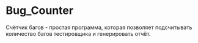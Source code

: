 # Bug_Counter
Счётчик багов - простая программа, которая позволяет подсчитывать количество багов тестировщика и генерировать отчёт.
